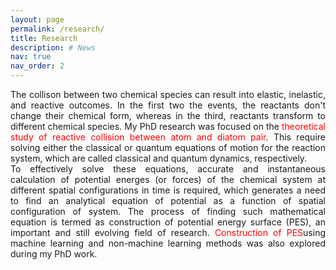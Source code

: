 ```yaml
---
layout: page
permalink: /research/
title: Research
description: # News
nav: true
nav_order: 2
---
```


<p style="text-align:justify;"> The collison between two chemical species can result into elastic, inelastic, and reactive outcomes. In the first two the events, the reactants
don't change their chemical form, whereas in the third, reactants transform to different chemical species. My PhD research was focused on the
<span style="color:red;">theoretical study of reactive collision between atom and diatom pair</span>. This require solving either the classical or quantum equations of motion for the 
reaction system, which are called classical and quantum dynamics, respectively.<br> 
To effectively solve these equations, accurate and instantaneous calculation of potential energes (or forces) of the chemical system at different spatial configurations 
in time is required, which generates a need to find an analytical equation of potential as a function of spatial configuration of system. The process of finding such mathematical equation is termed as construction of potential energy surface (PES), an important and still evolving field of research. <span style="color:red;">Construction of PES</span>using machine learning and non-machine learning methods was also explored during my PhD work. </p>
